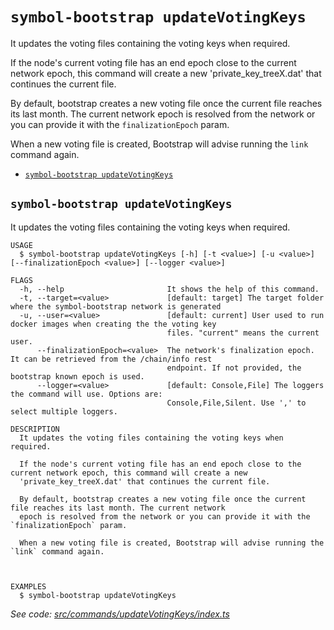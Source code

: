 `symbol-bootstrap updateVotingKeys`
===================================

It updates the voting files containing the voting keys when required.

If the node's current voting file has an end epoch close to the current network epoch, this command will create a new 'private_key_treeX.dat' that continues the current file.

By default, bootstrap creates a new voting file once the current file reaches its last month. The current network epoch is resolved from the network or you can provide it with the `finalizationEpoch` param.

When a new voting file is created, Bootstrap will advise running the `link` command again.

* [`symbol-bootstrap updateVotingKeys`](#symbol-bootstrap-updatevotingkeys)

## `symbol-bootstrap updateVotingKeys`

It updates the voting files containing the voting keys when required.

```
USAGE
  $ symbol-bootstrap updateVotingKeys [-h] [-t <value>] [-u <value>] [--finalizationEpoch <value>] [--logger <value>]

FLAGS
  -h, --help                       It shows the help of this command.
  -t, --target=<value>             [default: target] The target folder where the symbol-bootstrap network is generated
  -u, --user=<value>               [default: current] User used to run docker images when creating the the voting key
                                   files. "current" means the current user.
      --finalizationEpoch=<value>  The network's finalization epoch. It can be retrieved from the /chain/info rest
                                   endpoint. If not provided, the bootstrap known epoch is used.
      --logger=<value>             [default: Console,File] The loggers the command will use. Options are:
                                   Console,File,Silent. Use ',' to select multiple loggers.

DESCRIPTION
  It updates the voting files containing the voting keys when required.

  If the node's current voting file has an end epoch close to the current network epoch, this command will create a new
  'private_key_treeX.dat' that continues the current file.

  By default, bootstrap creates a new voting file once the current file reaches its last month. The current network
  epoch is resolved from the network or you can provide it with the `finalizationEpoch` param.

  When a new voting file is created, Bootstrap will advise running the `link` command again.



EXAMPLES
  $ symbol-bootstrap updateVotingKeys
```

_See code: [src/commands/updateVotingKeys/index.ts](https://github.com/nemneshia/symbol-bootstrap/blob/v2.0.6/src/commands/updateVotingKeys/index.ts)_
